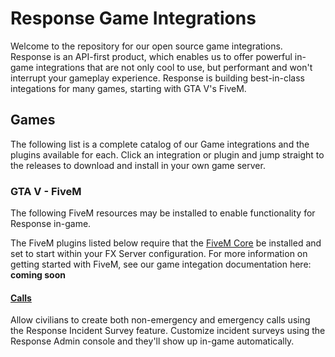 # Response Game Integrations

Welcome to the repository for our open source game integrations. Response is an API-first product, which enables us to offer powerful in-game integrations that are not only cool to use, but performant and won't interrupt your gameplay experience. Response is building best-in-class integations for many games, starting with GTA V's FiveM.

## Games

The following list is a complete catalog of our Game integrations and the plugins available for each. Click an integration or plugin and jump straight to the releases to download and install in your own game server.

### GTA V - FiveM

The following FiveM resources may be installed to enable functionality for Response in-game.

The FiveM plugins listed below require that the [FiveM Core](https://github.com/responserms-games/fivem) be installed and set to start within your FX Server configuration. For more information on getting started with FiveM, see our game integation documentation here: **coming soon**

#### [Calls](https://github.com/responserms-games/fivem-calls/releases/latest)

Allow civilians to create both non-emergency and emergency calls using the Response Incident Survey feature. Customize incident surveys using the Response Admin console and they'll show up in-game automatically.

